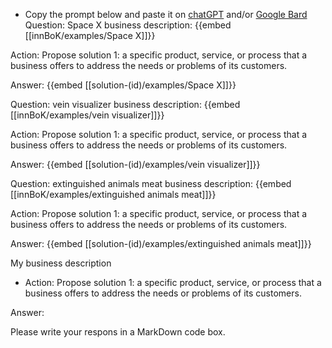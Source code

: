 - Copy the prompt below and paste it on [chatGPT](https://chat.openai.com) and/or [Google Bard](https://bard.google.com/chat)
Question: Space X business description:
{{embed [[innBoK/examples/Space X]]}}

Action: Propose solution 1: a specific product, service, or process that a business offers to address the needs or problems of its customers.

Answer:
{{embed [[solution-(id)/examples/Space X]]}}

Question: vein visualizer business description:
{{embed [[innBoK/examples/vein visualizer]]}}

Action: Propose solution 1: a specific product, service, or process that a business offers to address the needs or problems of its customers.

Answer:
{{embed [[solution-(id)/examples/vein visualizer]]}}

Question: extinguished animals meat business description:
{{embed [[innBoK/examples/extinguished animals meat]]}}

Action: Propose solution 1: a specific product, service, or process that a business offers to address the needs or problems of its customers.

Answer:
{{embed [[solution-(id)/examples/extinguished animals meat]]}}



My business description

<CONTEXT>

- Action:
Propose solution 1: a specific product, service, or process that a business offers to address the needs or problems of its customers.

Answer:

Please write your respons in a MarkDown code box.




